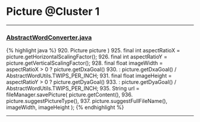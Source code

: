 # Picture @Cluster 1

***

### [AbstractWordConverter.java](https://searchcode.com/codesearch/view/97383976/)
{% highlight java %}
920. Picture picture )
925. final int aspectRatioX = picture.getHorizontalScalingFactor();
926. final int aspectRatioY = picture.getVerticalScalingFactor();
928. final float imageWidth = aspectRatioX > 0 ? picture.getDxaGoal()
930.         : picture.getDxaGoal() / AbstractWordUtils.TWIPS_PER_INCH;
931. final float imageHeight = aspectRatioY > 0 ? picture.getDyaGoal()
933.         : picture.getDyaGoal() / AbstractWordUtils.TWIPS_PER_INCH;
935. String url = fileManager.savePicture( picture.getContent(),
936.         picture.suggestPictureType(),
937.         picture.suggestFullFileName(), imageWidth, imageHeight );
{% endhighlight %}

***

